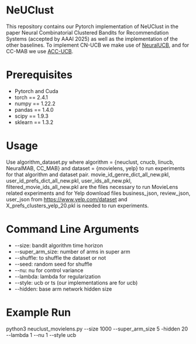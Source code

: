# NeUClust
This repository contains our Pytorch implementation of NeUClust in the paper Neural Combinatorial Clustered Bandits for Recommendation Systems (accepted by AAAI 2025) as well as the implementation of the other baselines. To implement CN-UCB we make use of [NeuralUCB](https://github.com/uclaml/NeuralUCB), and for CC-MAB we use [ACC-UCB](https://github.com/Bilkent-CYBORG/ACC-UCB).

# Prerequisites
* Pytorch and Cuda
* torch == 2.4.1
* numpy == 1.22.2
* pandas == 1.4.0
* scipy == 1.9.3
* sklearn == 1.3.2

# Usage
Use algorithm_dataset.py where algorithm = {neuclust, cnucb, linucb, NeuralMAB, CC_MAB} and dataset = {movielens, yelp} to run experiments for that algorithm and dataset pair. movie_id_genre_dict_all_new.pkl, user_id_prefs_dict_all_new.pkl, user_ids_all_new.pkl, filtered_movie_ids_all_new.pkl are the files necessary to run MovieLens related experiments and for Yelp download files business_json, review_json, user_json from https://www.yelp.com/dataset and X_prefs_clusters_yelp_20.pkl is needed to run experiments. 

# Command Line Arguments
* --size: bandit algorithm time horizon
* --super_arm_size: number of arms in super arm
* --shuffle: to shuffle the dataset or not
* --seed: random seed for shuffle
* --nu: nu for control variance
* --lambda: lambda for regularization
* --style: ucb or ts (our implementations are for ucb)
* --hidden: base arm network hidden size

# Example Run
python3 neuclust_movielens.py --size 1000 --super_arm_size 5 -hidden 20 --lambda 1 --nu 1 --style ucb
